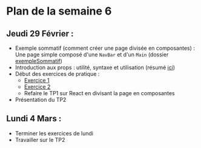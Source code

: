 # Plan de la semaine 6

## Jeudi 29 Février :

*   Exemple sommatif (comment créer une page divisée en composantes) : Une page simple composé d'une `NavBar` et d'un `Main` (dossier [exempleSommatif](exempleSommatif))
*   Introduction aux props : utilité, syntaxe et utilisation (résumé [ici](cours/props.md)) 
*   Début des exercices de pratique :
    - [Exercice 1](exercice1/énoncé.md)
    - [Exercice 2](exercice2/énoncé.md)
    - Refaire le TP1 sur React en divisant la page en composantes
*   Présentation du TP2 

## Lundi 4 Mars :

*   Terminer les exercices de lundi
*   Travailler sur le TP2